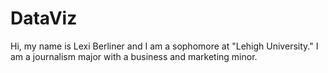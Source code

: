 # DataViz
Hi, my name is Lexi Berliner and I am a sophomore at "Lehigh University." I am a journalism major with a business and marketing minor.
